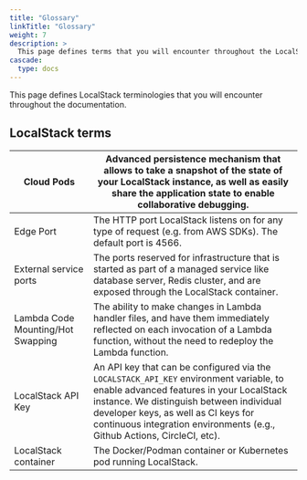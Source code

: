 ```yaml
---
title: "Glossary"
linkTitle: "Glossary"
weight: 7
description: >
  This page defines terms that you will encounter throughout the LocalStack documentation.
cascade:
  type: docs
---
```


This page defines LocalStack terminologies that you will encounter throughout the documentation.

## LocalStack terms

| Cloud Pods                        | Advanced persistence mechanism that allows to take a snapshot of the state of your LocalStack instance, as well as easily share the application state to enable collaborative debugging.                                                                                                          |
| --------------------------------- | ------------------------------------------------------------------------------------------------------------------------------------------------------------------------------------------------------------------------------------------------------------------------------------------------- |
| Edge Port                         | The HTTP port LocalStack listens on for any type of request (e.g. from AWS SDKs). The default port is 4566.                                                                                                                                                                                       |
| External service ports            | The ports reserved for infrastructure that is started as part of a managed service like database server, Redis cluster, and are exposed through the LocalStack container.                                                                                                                         |
| Lambda Code Mounting/Hot Swapping | The ability to make changes in Lambda handler files, and have them immediately reflected on each invocation of a Lambda function, without the need to redeploy the Lambda function.                                                                                                               |
| LocalStack API Key                | An API key that can be configured via the `LOCALSTACK_API_KEY` environment variable, to enable advanced features in your LocalStack instance. We distinguish between individual developer keys, as well as CI keys for continuous integration environments (e.g., Github Actions, CircleCI, etc). |
| LocalStack container              | The Docker/Podman container or Kubernetes pod running LocalStack.                                                                                                                                                                                                                                 |